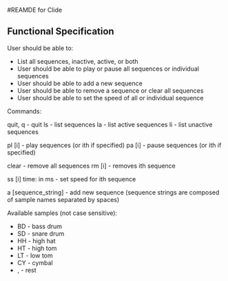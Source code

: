 #REAMDE for Clide

## Functional Specification
User should be able to:
- List all sequences, inactive, active, or both
- User should be able to play or pause all sequences or individual sequences
- User should be able to add a new sequence
- User should be able to remove a sequence or clear all sequences
- User should be able to set the speed of all or individual sequence

Commands:

quit, q - quit
ls - list sequences
la - list active sequences
li - list unactive sequences

pl [i] - play sequences (or ith if specified)
pa [i] - pause sequences (or ith if specified)

clear - remove all sequences 
rm [i] - removes ith sequence

ss [i] time: in ms - set speed for ith sequence

a [sequence_string] - add new sequence
(sequence strings are composed of sample names separated by spaces)

Available samples (not case sensitive): 
* BD - bass drum
* SD - snare drum
* HH - high hat
* HT - high tom
* LT - low tom
* CY - cymbal
* ,  - rest